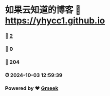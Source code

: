 # 如果云知道的博客 :link: https://yhycc1.github.io 
### :page_facing_up: [2](https://yhycc1.github.io/tag.html) 
### :speech_balloon: 0 
### :hibiscus: 204 
### :alarm_clock: 2024-10-03 12:59:39 
### Powered by :heart: [Gmeek](https://github.com/Meekdai/Gmeek)
